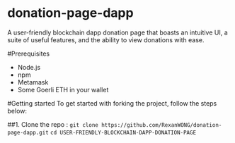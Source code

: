 # donation-page-dapp
A user-friendly blockchain dapp donation page that boasts an intuitive UI, a suite of useful features, and the ability to view donations with ease.

#Prerequisites

* Node.js
* npm
* Metamask
* Some Goerli ETH in your wallet

#Getting started 
To get started with forking the project, follow the steps below:

##1. Clone the repo : 
```git clone https://github.com/RexanWONG/donation-page-dapp.git```
```cd USER-FRIENDLY-BLOCKCHAIN-DAPP-DONATION-PAGE```



